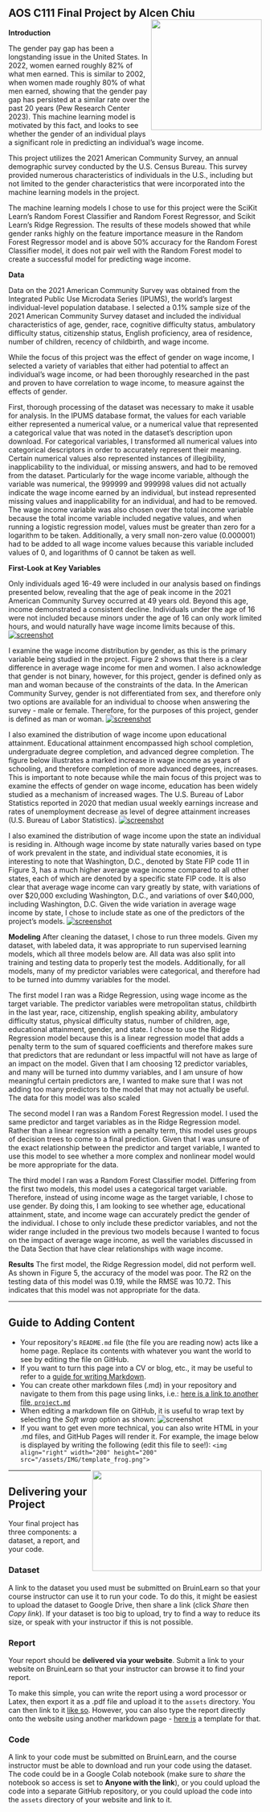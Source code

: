 ## AOS C111 Final Project by Alcen Chiu <img align="right" width="220" height="220" src="/assets/IMG/template_logo.png">

**Introduction**

The gender pay gap has been a longstanding issue in the United States. In 2022, women earned roughly 82% of what men earned. This is similar to 2002, when women made roughly 80% of what men earned, showing that the gender pay gap has persisted at a similar rate over the past 20 years (Pew Research Center 2023). This machine learning model is motivated by this fact, and looks to see whether the gender of an individual plays a significant role in predicting an individual’s wage income.

This project utilizes the 2021 American Community Survey, an annual demographic survey conducted by the U.S. Census Bureau. This survey provided numerous characteristics of individuals in the U.S., including but not limited to the gender characteristics that were incorporated into the machine learning models in the project.  

The machine learning models I chose to use for this project were the SciKit Learn’s Random Forest Classifier and Random Forest Regressor, and Scikit Learn’s Ridge Regression. The results of these models showed that while gender ranks highly on the feature importance measure in the Random Forest Regressor model and is above 50% accuracy for the Random Forest Classifier model, it does not pair well with the Random Forest model to create a successful model for predicting wage income. 

**Data**

Data on the 2021 American Community Survey was obtained from the Integrated Public Use Microdata Series (IPUMS), the world’s largest individual-level population database. I selected a 0.1% sample size of the 2021 American Community Survey dataset and included the individual characteristics of age, gender, race, cognitive difficulty status, ambulatory difficulty status, 
citizenship status, English proficiency, area of residence, number of children, recency of childbirth, and wage income.

While the focus of this project was the effect of gender on wage income, I selected a variety of variables that either had potential to affect an individual’s wage income, or had been thoroughly researched in the past and proven to have correlation to wage income, to measure against the effects of gender. 

First, thorough processing of the dataset was necessary to make it usable for analysis. In the IPUMS database format, the values for each variable either represented a numerical value, or a numerical value that represented a categorical value that was noted in the dataset’s description upon download. For categorical variables, I transformed all numerical values into categorical descriptors in order to accurately represent their meaning. Certain numerical values also represented instances of illegibility, inapplicability to the individual, or missing answers, and had to be removed from the dataset. Particularly for the wage income variable, although the variable was numerical, the 999999 and 999998 values did not actually indicate the wage income earned by an individual, but instead represented missing values and inapplicability for an individual, and had to be removed. The wage income variable was also chosen over the total income variable because the total income variable included negative values, and when running a logistic regression model, values must be greater than zero for a logarithm to be taken. Additionally, a very small non-zero value (0.000001) had to be added to all wage income values because this variable included values of 0, and logarithms of 0 cannot be taken as well. 

**First-Look at Key Variables**

Only individuals aged 16-49 were included in our analysis based on findings presented below, revealing that the age of peak income in the 2021 American Community Survey occurred at 49 years old. Beyond this age, income demonstrated a consistent decline. Individuals under the age of 16 were not included because minors under the age of 16 can only work limited hours, and would naturally have wage income limits because of this. 
[![screenshot][1]][1]

[1]: /assets/IMG/Figure1.png

I examine the wage income distribution by gender, as this is the primary variable being studied in the project. Figure 2 shows that there is a clear difference in average wage income for men and women. I also acknowledge that gender is not binary, however, for this project, gender is defined only as man and woman because of the constraints of the data. In the American Community Survey, gender is not differentiated from sex, and therefore only two options are available for an individual to choose when answering the survey - male or female. Therefore, for the purposes of this project, gender is defined as man or woman. 
[![screenshot][2]][2]

[2]: /assets/IMG/Figure2.png

I also examined the distribution of wage income upon educational attainment. Educational attainment encompassed high school completion, undergraduate degree completion, and advanced degree completion. The figure below illustrates a marked increase in wage income as years of schooling, and therefore completion of more advanced degrees, increases. This is important to note because while the main focus of this project was to examine the effects of gender on wage income, education has been widely studied as a mechanism of increased wages. The U.S. Bureau of Labor Statistics reported in 2020 that median usual weekly earnings increase and rates of unemployment decrease as level of degree attainment increases (U.S. Bureau of Labor Statistics).
[![screenshot][3]][3]

[3]: /assets/IMG/Figure3.png

I also examined the distribution of wage income upon the state an individual is residing in. Although wage income by state naturally varies based on type of work prevalent in the state, and individual state economies, it is interesting to note that Washington, D.C., denoted by State FIP code 11 in Figure 3, has a much higher average wage income compared to all other states, each of which are denoted by a specific state FIP code. It is also clear that average wage income can vary greatly by state, with variations of over $20,000 excluding Washington, D.C., and variations of over $40,000, including Washington, D.C. Given the wide variation in average wage income by state, I chose to include state as one of the predictors of the project’s models. 
[![screenshot][4]][4]

[4]: assets/IMG/Figure4.png

**Modeling**
After cleaning the dataset, I chose to run three models. Given my dataset, with labeled data, it was appropriate to run supervised learning models, which all three models below are. All data was also split into training and testing data to properly test the models. Additionally, for all models, many of my predictor variables were categorical, and therefore had to be turned into dummy variables for the model.

The first model I ran was a Ridge Regression, using wage income as the target variable.  The predictor variables were metropolitan status, childbirth in the last year, race, citizenship, english speaking ability, ambulatory difficulty status, physical difficulty status, number of children, age, educational attainment, gender, and state. I chose to use the Ridge Regression model because this is a linear regression model that adds a penalty term to the sum of squared coefficients and therefore makes sure that predictors that are redundant or less impactful will not have as large of an impact on the model. Given that I am choosing 12 predictor variables, and many will be turned into dummy variables, and I am unsure of how meaningful certain predictors are, I wanted to make sure that I was not adding too many predictors to the model that may not actually be useful. The data for this model was also scaled

The second model I ran was a Random Forest Regression model. I used the same predictor and target variables as in the Ridge Regression model. Rather than a linear regression with a penalty term, this model uses groups of decision trees to come to a final prediction. Given that I was unsure of the exact relationship between the predictor and target variable, I wanted to use this model to see whether a more complex and nonlinear model would be more appropriate for the data. 

The third model I ran was a Random Forest Classifier model. Differing from the first two models, this model uses a categorical target variable. Therefore, instead of using income wage as the target variable, I chose to use gender. By doing this, I am looking to see whether age, educational attainment, state, and income wage can accurately predict the gender of the individual. I chose to only include these predictor variables, and not the wider range included in the previous two models because I wanted to focus on the impact of average wage income, as well the variables discussed in the Data Section that have clear relationships with wage income. 

**Results**
The first model, the Ridge Regression model, did not perform well. As shown in Figure 5, the accuracy of the model was poor. The R2 on the testing data of this model was 0.19, while the RMSE was 10.72. This indicates that this model was not appropriate for the data. 


***

## Guide to Adding Content
* Your repository's `README.md` file (the file you are reading now) acts like a home page. Replace its contents with whatever you want the world to see by editing the file on GitHub.
* If you want to turn this page into a CV or blog, etc., it may be useful to refer to a [guide for writing Markdown](https://www.markdownguide.org/basic-syntax/).
* You can create other markdown files (.md) in your repository and navigate to them from this page using links, i.e.: [here is a link to another file, `project.md`](project.md)
* When editing a markdown file on GitHub, it is useful to wrap text by selecting the *Soft wrap* option as shown: ![screenshot](/assets/IMG/instr_wrap.png)
* If you want to get even more technical, you can also write HTML in your .md files, and GitHub Pages will render it. For example, the image below is displayed by writing the following (edit this file to see!): `<img align="right" width="200" height="200" src="/assets/IMG/template_frog.png">`
<img align="right" width="337" height="200" src="/assets/IMG/template_frog.png"> 

***

## Delivering your Project

Your final project has three components: a dataset, a report, and your code.

### Dataset

A link to the dataset you used must be submitted on BruinLearn so that your course instructor can use it to run your code. To do this, it might be easiest to upload the dataset to Google Drive, then share a link (click *Share* then *Copy link*). If your dataset is too big to upload, try to find a way to reduce its size, or speak with your instructor if this is not possible.

### Report

Your report should be **delivered via your website**. Submit a link to your website on BruinLearn so that your instructor can browse it to find your report. 

To make this simple, you can write the report using a word processor or Latex, then export it as a .pdf file and upload it to the `assets` directory. You can then link to it [like so](/assets/project_demo.pdf). However, you can also type the report directly onto the website using another markdown page - [here is](/project.md) a template for that.

### Code

A link to your code must be submitted on BruinLearn, and the course instructor must be able to download and run your code using the dataset. The code could be in a Google Colab notebook (make sure to *share* the notebook so access is set to **Anyone with the link**), or you could upload the code into a separate GitHub repository, or you could upload the code into the `assets` directory of your website and link to it. 
